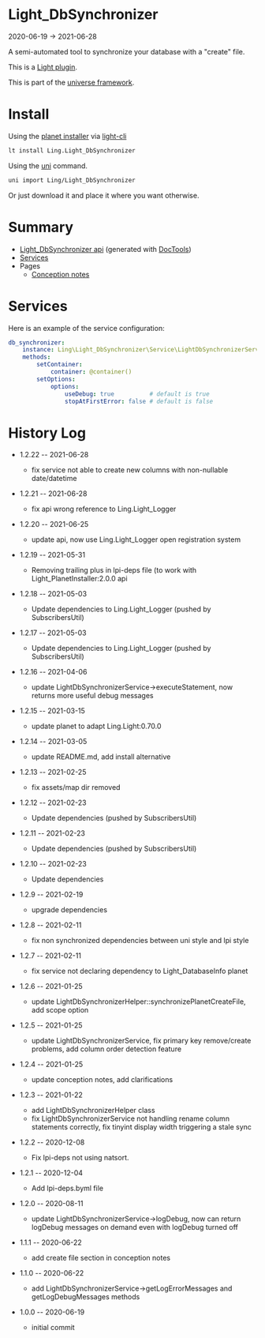 Light_DbSynchronizer
===========
2020-06-19 -> 2021-06-28



A semi-automated tool to synchronize your database with a "create" file.


This is a [Light plugin](https://github.com/lingtalfi/Light/blob/master/doc/pages/plugin.md).

This is part of the [universe framework](https://github.com/karayabin/universe-snapshot).


Install
==========
Using the [planet installer](https://github.com/lingtalfi/Light_PlanetInstaller) via [light-cli](https://github.com/lingtalfi/Light_Cli)
```bash
lt install Ling.Light_DbSynchronizer
```

Using the [uni](https://github.com/lingtalfi/universe-naive-importer) command.
```bash
uni import Ling/Light_DbSynchronizer
```

Or just download it and place it where you want otherwise.






Summary
===========
- [Light_DbSynchronizer api](https://github.com/lingtalfi/Light_DbSynchronizer/blob/master/doc/api/Ling/Light_DbSynchronizer.md) (generated with [DocTools](https://github.com/lingtalfi/DocTools))
- [Services](#services)
- Pages
    - [Conception notes](https://github.com/lingtalfi/Light_DbSynchronizer/blob/master/doc/pages/conception-notes.md)






Services
=========


Here is an example of the service configuration:

```yaml
db_synchronizer:
    instance: Ling\Light_DbSynchronizer\Service\LightDbSynchronizerService
    methods:
        setContainer:
            container: @container()
        setOptions:
            options:
                useDebug: true          # default is true
                stopAtFirstError: false # default is false


```



History Log
=============

- 1.2.22 -- 2021-06-28

    - fix service not able to create new columns with non-nullable date/datetime
  
- 1.2.21 -- 2021-06-28

    - fix api wrong reference to Ling.Light_Logger
  
- 1.2.20 -- 2021-06-25

    - update api, now use Ling.Light_Logger open registration system
  
- 1.2.19 -- 2021-05-31

    - Removing trailing plus in lpi-deps file (to work with Light_PlanetInstaller:2.0.0 api

- 1.2.18 -- 2021-05-03

    - Update dependencies to Ling.Light_Logger (pushed by SubscribersUtil)

- 1.2.17 -- 2021-05-03

    - Update dependencies to Ling.Light_Logger (pushed by SubscribersUtil)

- 1.2.16 -- 2021-04-06

    - update LightDbSynchronizerService->executeStatement, now returns more useful debug messages
  
- 1.2.15 -- 2021-03-15

    - update planet to adapt Ling.Light:0.70.0

- 1.2.14 -- 2021-03-05

    - update README.md, add install alternative

- 1.2.13 -- 2021-02-25

    - fix assets/map dir removed

- 1.2.12 -- 2021-02-23

    - Update dependencies (pushed by SubscribersUtil)

- 1.2.11 -- 2021-02-23

    - Update dependencies (pushed by SubscribersUtil)

- 1.2.10 -- 2021-02-23

    - Update dependencies

- 1.2.9 -- 2021-02-19

    - upgrade dependencies

- 1.2.8 -- 2021-02-11

    - fix non synchronized dependencies between uni style and lpi style
  
- 1.2.7 -- 2021-02-11

    - fix service not declaring dependency to Light_DatabaseInfo planet
  
- 1.2.6 -- 2021-01-25

    - update LightDbSynchronizerHelper::synchronizePlanetCreateFile, add scope option
  
- 1.2.5 -- 2021-01-25

    - update LightDbSynchronizerService, fix primary key remove/create problems, add column order detection feature
  
- 1.2.4 -- 2021-01-25

    - update conception notes, add clarifications
  
- 1.2.3 -- 2021-01-22

    - add LightDbSynchronizerHelper class
    - fix LightDbSynchronizerService not handling rename column statements correctly, fix tinyint display width triggering a stale sync
  
- 1.2.2 -- 2020-12-08

    - Fix lpi-deps not using natsort.

- 1.2.1 -- 2020-12-04

    - Add lpi-deps.byml file

- 1.2.0 -- 2020-08-11

    - update LightDbSynchronizerService->logDebug, now can return logDebug messages on demand even with logDebug turned off
    
- 1.1.1 -- 2020-06-22

    - add create file section in conception notes
    
- 1.1.0 -- 2020-06-22

    - add LightDbSynchronizerService->getLogErrorMessages and getLogDebugMessages methods
    
- 1.0.0 -- 2020-06-19

    - initial commit